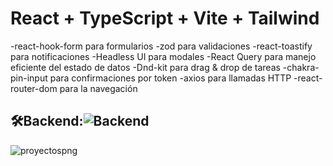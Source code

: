# React + TypeScript + Vite + Tailwind

-react-hook-form para formularios
-zod para validaciones
-react-toastify para notificaciones
-Headless UI para modales
-React Query para manejo eficiente del estado de datos
-Dnd-kit para drag & drop de tareas
-chakra-pin-input para confirmaciones por token
-axios para llamadas HTTP
-react-router-dom para la navegación 


## 🛠️Backend:![Backend](https://github.com/arrastianicolas/UpTask_Backend)

![proyectospng](https://github.com/user-attachments/assets/a35c7cd3-07ba-49fa-ac36-eb34f4be4a76)
